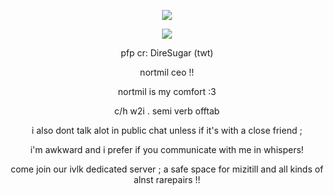 <p align="center">
  <img src="https://iili.io/2D0puRt.png" />
</p>

<p align="center">
<img src="https://iili.io/2D0Qxl1.png" />
</p>
<p align="center">
pfp cr: DireSugar (twt)
</p>
<p align="center">
nortmil ceo !!
</p>
<p align="center">
nortmil is my comfort :3 
</p>
<p align="center">
c/h w2i . semi verb  offtab 
</p>
<p align="center">
i also dont talk alot in public chat unless if it's with a close friend ;
</p>
<p align="center">
 i'm awkward and i prefer if you communicate with me in whispers!
</p>
 
<div align="center"> come join our ivlk dedicated server ; a safe space for mizitill and all kinds of alnst rarepairs  !! </div>
